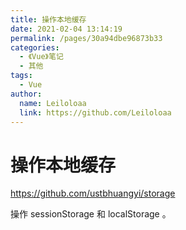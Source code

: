 ```yaml
---
title: 操作本地缓存
date: 2021-02-04 13:14:19
permalink: /pages/30a94dbe96873b33
categories:
  - 《Vue》笔记
  - 其他
tags:
  - Vue
author:
  name: Leiloloaa
  link: https://github.com/Leiloloaa
---
```

# 操作本地缓存

<https://github.com/ustbhuangyi/storage>

操作 sessionStorage 和 localStorage 。
